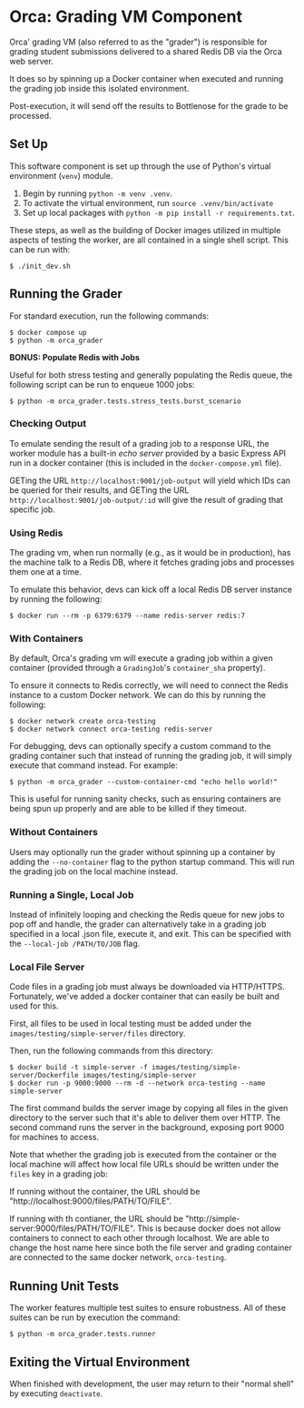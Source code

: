 # Orca: Grading VM Component

Orca' grading VM (also referred to as the "grader") is responsible for grading student submissions delivered to a shared Redis DB via the Orca web server.

It does so by spinning up a Docker container when executed and running the grading job inside this isolated environment.

Post-execution, it will send off the results to Bottlenose for the grade to be processed.

## Set Up

This software component is set up through the use of Python's virtual environment (`venv`) module.

1. Begin by running `python -m venv .venv`.
2. To activate the virtual environment, run `source .venv/bin/activate`
3. Set up local packages with `python -m pip install -r requirements.txt`.

These steps, as well as the building of Docker images utilized in multiple aspects of testing the worker, are all contained in a single shell script. This can be run with:

```
$ ./init_dev.sh
```

## Running the Grader

For standard execution, run the following commands:

```
$ docker compose up
$ python -m orca_grader
```

**BONUS: Populate Redis with Jobs**

Useful for both stress testing and generally populating the Redis queue, the following script can be run to enqueue 1000 jobs:

```
$ python -m orca_grader.tests.stress_tests.burst_scenario
```

### Checking Output

To emulate sending the result of a grading job to a response URL, the worker module has a built-in _echo server_ provided by a basic Express API run in a docker container (this is included in the `docker-compose.yml` file). 

GETing the URL `http://localhost:9001/job-output` will yield which IDs can be queried for their results, and GETing the URL `http://localhost:9001/job-output/:id` will give the result of grading that specific job.

### Using Redis

The grading vm, when run normally (e.g., as it would be in production), has the machine talk to a Redis DB, where it fetches grading jobs and processes them one at a time.

To emulate this behavior, devs can kick off a local Redis DB server instance by running the following:

```
$ docker run --rm -p 6379:6379 --name redis-server redis:7
```

### With Containers

By default, Orca's grading vm will execute a grading job within a given container (provided through a `GradingJob`'s `container_sha` property).

To ensure it connects to Redis correctly, we will need to connect the Redis instance to a custom Docker network. We can do this by running the following:

```
$ docker network create orca-testing
$ docker network connect orca-testing redis-server
```

For debugging, devs can optionally specify a custom command to the grading container such that instead of running the grading job, it will simply execute that command instead. For example:

```
$ python -m orca_grader --custom-container-cmd "echo hello world!"
```

This is useful for running sanity checks, such as ensuring containers are being spun up properly and are able to be killed if they timeout.

### Without Containers

Users may optionally run the grader without spinning up a container by adding the `--no-container` flag to the python startup command. This will run the grading job on the local machine instead.

### Running a Single, Local Job

Instead of infinitely looping and checking the Redis queue for new jobs to pop off and handle, the grader can alternatively take in a grading job specified in a local .json file, execute it, and exit. This can be specified with the `--local-job /PATH/TO/JOB` flag.

### Local File Server

Code files in a grading job must always be downloaded via HTTP/HTTPS. Fortunately, we've added a docker container that can easily be built and used for this.

First, all files to be used in local testing must be added under the `images/testing/simple-server/files` directory.

Then, run the following commands from this directory:

```
$ docker build -t simple-server -f images/testing/simple-server/Dockerfile images/testing/simple-server
$ docker run -p 9000:9000 --rm -d --network orca-testing --name simple-server
```

The first command builds the server image by copying all files in the given directory to the server such that it's able to deliver them over HTTP. The second command runs the server in the background, exposing port 9000 for machines to access.

Note that whether the grading job is executed from the container or the local machine will affect how local file URLs should be written under the `files` key in a grading job:

If running without the container, the URL should be "http://localhost:9000/files/PATH/TO/FILE".

If running with th contianer, the URL should be "http://simple-server:9000/files/PATH/TO/FILE". This is because docker does not allow containers to connect to each other through localhost. We are able to change the host name here since both the file server and grading container are connected to the same docker network, `orca-testing`.

## Running Unit Tests

The worker features multiple test suites to ensure robustness. All of these suites can be run by execution the command:

```
$ python -m orca_grader.tests.runner
```

## Exiting the Virtual Environment

When finished with development, the user may return to their "normal shell" by executing `deactivate`.

